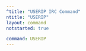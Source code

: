 ```yaml
---
^title: "USERIP IRC Command"
ntitle: "USERIP"
layout: command
notstarted: true

command: USERIP
---
```

